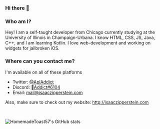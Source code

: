 ### Hi there 👋

### Who am I?
Hey! I am a self-taught developer from Chicago currently studying at the University of Illinois in Champaign-Urbana. I know HTML, CSS, JS, Java, C++, and I am learning Kotlin. I love web-development and working on widgets for jailbroken iOS.

### Where can you contact me?
I'm available on all of these platforms
+ Twitter: [
@AplAddict
](https://twitter.com/AplAddict)
+ Discord: [Addict#6104](https://discord.com)
+ Email: [mail@isaaczipperstein.com](mailto:mail@isaaczipperstein.com)

Also, make sure to check out my website: http://isaaczipperstein.com
<p>&nbsp;</p>

![HomemadeToast57's GitHub stats](https://github-readme-stats.vercel.app/api?username=AplAddict&show_icons=true&theme=dark…)

